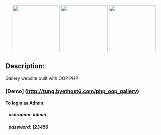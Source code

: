 <p align="center"><a href="#" target="_blank"><img height="150" src="https://www.atlantasky.com/wp-content/uploads/2013/08/PHP-Mysql.png"></a>
<a href="http://getbootstrap.com/" target="_blank"><img height="150" src="http://www.seeicons.com/images/iconstore/512/seeicons__57e90b703eba6.png"></a>
<a href="http://jquery.com/" target="_blank"><img height="150" src="https://camo.githubusercontent.com/02ed3f6695f288aedec24c2a329c667281efef5f/687474703a2f2f707265636973696f6e2d736f6674776172652e636f6d2f77702d636f6e74656e742f75706c6f6164732f323031342f30342f6a5175726572792e676966"></a></p>

## Description: 
   Gallery website built with OOP PHP

### [Demo] (http://tung.byethost6.com/php_oop_gallery)

#### To login as Admin:
##### &nbsp;&nbsp;&nbsp;username: admin
##### &nbsp;&nbsp;&nbsp;password: 123456
